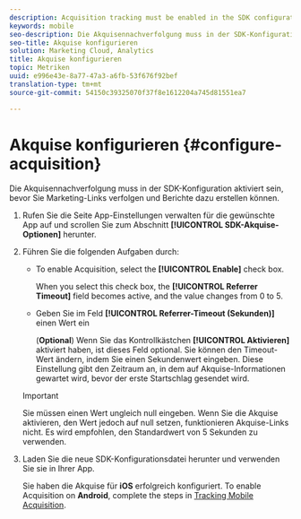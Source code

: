 ```yaml
---
description: Acquisition tracking must be enabled in the SDK configuration before you can track and report on Marketing Links.
keywords: mobile
seo-description: Die Akquisennachverfolgung muss in der SDK-Konfiguration aktiviert sein, bevor Sie Marketing-Links verfolgen und Berichte dazu erstellen können.
seo-title: Akquise konfigurieren
solution: Marketing Cloud, Analytics
title: Akquise konfigurieren
topic: Metriken
uuid: e996e43e-8a77-47a3-a6fb-53f676f92bef
translation-type: tm+mt
source-git-commit: 54150c39325070f37f8e1612204a745d81551ea7

---
```



# Akquise konfigurieren {#configure-acquisition}

Die Akquisennachverfolgung muss in der SDK-Konfiguration aktiviert sein, bevor Sie Marketing-Links verfolgen und Berichte dazu erstellen können.

1. Rufen Sie die Seite App-Einstellungen verwalten für die gewünschte App auf und scrollen Sie zum Abschnitt **[!UICONTROL SDK-Akquise-Optionen]** herunter.
1. Führen Sie die folgenden Aufgaben durch:

   * To enable Acquisition, select the **[!UICONTROL Enable]** check box.

      When you select this check box, the **[!UICONTROL Referrer Timeout]** field becomes active, and the value changes from 0 to 5.

   * Geben Sie im Feld **[!UICONTROL Referrer-Timeout (Sekunden)]** einen Wert ein

      (**Optional**) Wenn Sie das Kontrollkästchen **[!UICONTROL Aktivieren]** aktiviert haben, ist dieses Feld optional. Sie können den Timeout-Wert ändern, indem Sie einen Sekundenwert eingeben. Diese Einstellung gibt den Zeitraum an, in dem auf Akquise-Informationen gewartet wird, bevor der erste Startschlag gesendet wird.
   >[!IMPORTANT]
   >Sie müssen einen Wert ungleich null eingeben. Wenn Sie die Akquise aktivieren, den Wert jedoch auf null setzen, funktionieren Akquise-Links nicht. Es wird empfohlen, den Standardwert von 5 Sekunden zu verwenden.

1. Laden Sie die neue SDK-Konfigurationsdatei herunter und verwenden Sie sie in Ihrer App.

   Sie haben die Akquise für **iOS** erfolgreich konfiguriert.
To enable Acquisition on **Android**, complete the steps in [Tracking Mobile Acquisition](/help/android/acquisition-main/acquisition.md).
